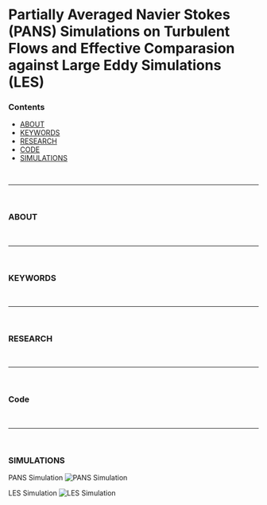 # Partially Averaged Navier Stokes (PANS) Simulations on Turbulent Flows and Effective Comparasion against Large Eddy Simulations (LES)

### Contents
- [ABOUT](#about)
- [KEYWORDS](#keywords)
- [RESEARCH](#research)
- [CODE](#code)
- [SIMULATIONS](#simulations)

<br>
<hr>
<br>

### ABOUT


<br>
<hr>
<br>

### KEYWORDS

<br>
<hr>
<br>

### RESEARCH

<br>
<hr>
<br>

### Code

<br>
<hr>
<br>

### SIMULATIONS

PANS Simulation
![PANS Simulation](https://github.com/user-attachments/assets/c17eeaf4-65ae-4dc1-945b-8019f4d270ac)


LES Simulation
![LES Simulation](https://github.com/user-attachments/assets/04102345-121e-4395-8798-a27e47b5a49a)

